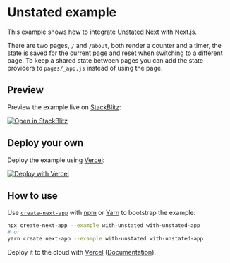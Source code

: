# Unstated example

This example shows how to integrate [Unstated Next](https://github.com/jamiebuilds/unstated-next) with Next.js.

There are two pages, `/` and `/about`, both render a counter and a timer, the state is saved for the current page and reset when switching to a different page. To keep a shared state between pages you can add the state providers to `pages/_app.js` instead of using the page.

## Preview

Preview the example live on [StackBlitz](http://stackblitz.com/):

[![Open in StackBlitz](https://developer.stackblitz.com/img/open_in_stackblitz.svg)](https://stackblitz.com/github/vercel/next.js/tree/canary/examples/with-unstated)

## Deploy your own

Deploy the example using [Vercel](https://vercel.com?utm_source=github&utm_medium=readme&utm_campaign=next-example):

[![Deploy with Vercel](https://vercel.com/button)](https://vercel.com/new/git/external?repository-url=https://github.com/vercel/next.js/tree/canary/examples/with-unstated&project-name=with-unstated&repository-name=with-unstated)

## How to use

Use [`create-next-app`](https://github.com/vercel/next.js/tree/canary/packages/create-next-app) with [npm](https://docs.npmjs.com/cli/init) or [Yarn](https://yarnpkg.com/lang/en/docs/cli/create/) to bootstrap the example:

```bash
npx create-next-app --example with-unstated with-unstated-app
# or
yarn create next-app --example with-unstated with-unstated-app
```

Deploy it to the cloud with [Vercel](https://vercel.com/new?utm_source=github&utm_medium=readme&utm_campaign=next-example) ([Documentation](https://nextjs.org/docs/deployment)).
